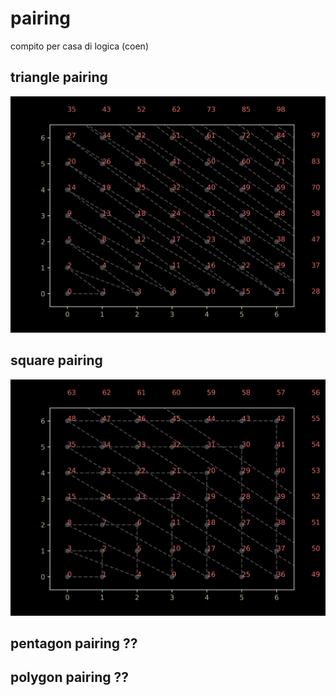 # pairing
 compito per casa di logica (coen)
 
 ## triangle pairing
 ![triangle pairing picture](https://github.com/lucadonnoh/pairing/blob/master/trianglepairing.png?raw=true)

## square pairing
![square pairing picture](https://github.com/lucadonnoh/pairing/blob/master/squarepairing.png?raw=true)

## pentagon pairing ??

## polygon pairing ??
